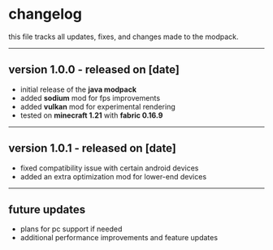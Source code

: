 # changelog

this file tracks all updates, fixes, and changes made to the modpack.

---

## version 1.0.0 - released on [date]

- initial release of the **java modpack**
- added **sodium** mod for fps improvements
- added **vulkan** mod for experimental rendering
- tested on **minecraft 1.21** with **fabric 0.16.9**

---

## version 1.0.1 - released on [date]

- fixed compatibility issue with certain android devices  
- added an extra optimization mod for lower-end devices

---

## future updates

- plans for pc support if needed
- additional performance improvements and feature updates
